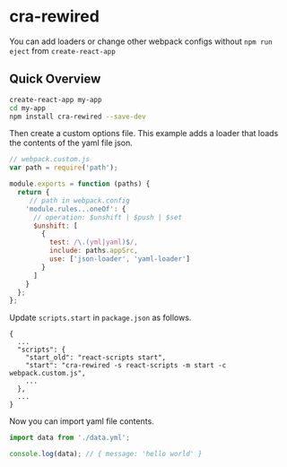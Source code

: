 # cra-rewired

You can add loaders or change other webpack configs without ```npm run eject``` from ```create-react-app```

## Quick Overview

```sh
create-react-app my-app
cd my-app
npm install cra-rewired --save-dev
```

Then create a custom options file. This example adds a loader that loads the contents of the yaml file json.
```js
// webpack.custom.js
var path = require('path');

module.exports = function (paths) {
  return {
     // path in webpack.config
    'module.rules...oneOf': {
      // operation: $unshift | $push | $set
      $unshift: [
        {
          test: /\.(yml|yaml)$/,
          include: paths.appSrc,
          use: ['json-loader', 'yaml-loader']
        }
      ]
    }
  };
};
```

Update ```scripts.start``` in ```package.json``` as follows.

```
{
  ...
  "scripts": {
    "start_old": "react-scripts start",
    "start": "cra-rewired -s react-scripts -m start -c webpack.custom.js",
    ...
  },
  ...
}
```

Now you can import yaml file contents.

```js
import data from './data.yml';

console.log(data); // { message: 'hello world' }
```
